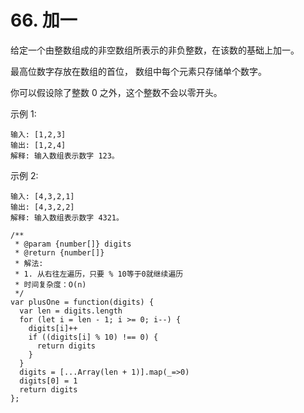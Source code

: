 # 66. 加一
给定一个由整数组成的非空数组所表示的非负整数，在该数的基础上加一。

最高位数字存放在数组的首位， 数组中每个元素只存储单个数字。

你可以假设除了整数 0 之外，这个整数不会以零开头。

示例 1:
```
输入: [1,2,3]
输出: [1,2,4]
解释: 输入数组表示数字 123。
```
示例 2:
```
输入: [4,3,2,1]
输出: [4,3,2,2]
解释: 输入数组表示数字 4321。
```

```
/**
 * @param {number[]} digits
 * @return {number[]}
 * 解法:
 * 1. 从右往左遍历，只要 % 10等于0就继续遍历
 * 时间复杂度：O(n)
 */
var plusOne = function(digits) {
  var len = digits.length
  for (let i = len - 1; i >= 0; i--) {
    digits[i]++
    if ((digits[i] % 10) !== 0) {
      return digits
    }
  }
  digits = [...Array(len + 1)].map(_=>0)
  digits[0] = 1
  return digits
};
```